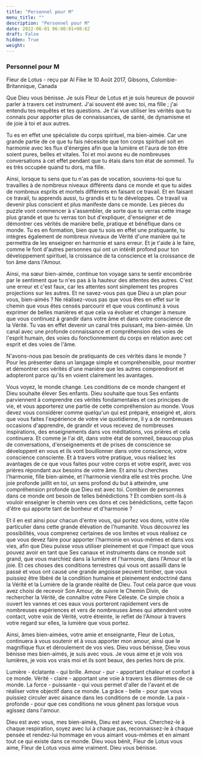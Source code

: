 ```yaml
---
title: "Personnel pour M"
menu_title: ""
description: "Personnel pour M"
date: 2022-06-01 06:00:01+00:82
draft: False
hidden: True
weight:
---
```

### Personnel pour M

Fleur de Lotus - reçu par Al Fike le 10 Août 2017, Gibsons, Colombie-Britannique, Canada

Que Dieu vous bénisse. Je suis Fleur de Lotus et je suis heureux de pouvoir parler à travers cet instrument. J'ai souvent été avec toi, ma fille ; j'ai entendu tes requêtes et tes questions. Je t'ai vue utiliser les vérités que tu connais pour apporter plus de connaissances, de santé, de dynamisme et de joie à toi et aux autres.

Tu es en effet une spécialiste du corps spirituel, ma bien-aimée. Car une grande partie de ce que tu fais nécessite que ton corps spirituel soit en harmonie avec les flux d'énergies afin que la lumière et l'aura de ton être soient pures, belles et vitales. Toi et moi avons eu de nombreuses conversations à cet effet pendant que tu étais dans ton état de sommeil. Tu es très occupée quand tu dors, ma fille.

Ainsi, lorsque tu sens que tu n'as pas de vocation, souviens-toi que tu travailles à de nombreux niveaux différents dans ce monde et que tu aides de nombreux esprits et mortels différents en faisant ce travail. Et en faisant ce travail, tu apprends aussi, tu grandis et tu te développes. Ce travail va devenir plus conscient et plus manifeste dans ce monde. Les pièces du puzzle vont commencer à s'assembler, de sorte que tu verras cette image plus grande et que tu verras ton but d'expliquer, d'enseigner et de démontrer ces vérités de manière belle, pratique et bénéfique dans ce monde. Tu es en formation, bien que tu sois en effet une pratiquante, tu intègres également de nombreux niveaux de Vérité d'une manière qui te permettra de les enseigner en harmonie et sans erreur. Et je t'aide à le faire, comme le font d'autres personnes qui ont un intérêt profond pour ton développement spirituel, la croissance de ta conscience et la croissance de ton âme dans l'Amour.

Ainsi, ma sœur bien-aimée, continue ton voyage sans te sentir encombrée par le sentiment que tu n'es pas à la hauteur des attentes des autres. C'est une erreur et c'est faux, car les attentes sont simplement tes propres projections sur les autres. Et ne savez-vous pas que Dieu a un plan pour vous, bien-aimés ? Ne réalisez-vous pas que vous êtes en effet sur le chemin que vous êtes censés parcourir et que vous continuez à vous exprimer de belles manières et que cela va évoluer et changer à mesure que vous continuez à grandir dans votre âme et dans votre conscience de la Vérité. Tu vas en effet devenir un canal très puissant, ma bien-aimée. Un canal avec une profonde connaissance et compréhension des voies de l'esprit humain, des voies du fonctionnement du corps en relation avec cet esprit et des voies de l'âme. 

N'avons-nous pas besoin de pratiquants de ces vérités dans le monde ? Pour les présenter dans un langage simple et compréhensible, pour montrer et démontrer ces vérités d'une manière que les autres comprendront et adopteront parce qu'ils en voient clairement les avantages.

Vous voyez, le monde change. Les conditions de ce monde changent et Dieu souhaite élever Ses enfants. Dieu souhaite que tous Ses enfants parviennent à comprendre ces vérités fondamentales et ces principes de vie, et vous apporterez une partie de cette compréhension au monde. Vous devez vous considérer comme quelqu'un qui est préparé, enseigné et, alors que vous faites l'expérience de votre vie quotidienne, il y a de nombreuses occasions d'apprendre, de grandir et vous recevez de nombreuses inspirations, des enseignements dans vos méditations, vos prières et cela continuera. Et comme je l'ai dit, dans votre état de sommeil, beaucoup plus de conversations, d'enseignements et de prises de conscience se développent en vous et ils vont bouillonner dans votre conscience, votre conscience consciente. Et à travers votre pratique, vous réalisez les avantages de ce que vous faites pour votre corps et votre esprit, avec vos prières répondant aux besoins de votre âme. Et ainsi tu cherches l'harmonie, fille bien-aimée, et l'harmonie viendra elle est très proche. Une joie profonde jaillit en toi, un sens profond du but à atteindre, une compréhension profonde que Dieu est avec toi. Combien de personnes dans ce monde ont besoin de telles bénédictions ? Et combien sont-ils à vouloir enseigner le chemin vers ces dons et ces bénédictions, cette façon d'être qui apporte tant de bonheur et d'harmonie ?

Et il en est ainsi pour chacun d'entre vous, qui portez vos dons, votre rôle particulier dans cette grande élévation de l'humanité. Vous découvrez les possibilités, vous comprenez certaines de vos limites et vous réalisez ce que vous devez faire pour apporter l'harmonie en vous-mêmes et dans vos vies, afin que Dieu puisse vous utiliser pleinement et que l'impact que vous pouvez avoir en tant que Ses canaux et instruments dans ce monde soit grand, que vous marchiez dans la lumière et l'harmonie, dans l'Amour et la joie. Et ces choses des conditions terrestres qui vous ont assailli dans le passé et vous ont causé une grande angoisse peuvent tomber, que vous puissiez être libéré de la condition humaine et pleinement endoctriné dans la Vérité et la Lumière de la grande réalité de Dieu. Tout cela parce que vous avez choisi de recevoir Son Amour, de suivre le Chemin Divin, de rechercher la Vérité, de connaître votre Père Céleste. Ce simple choix a ouvert les vannes et ces eaux vous porteront rapidement vers de nombreuses expériences et vers de nombreuses âmes qui attendent votre contact, votre voix de Vérité, votre étreinte, le reflet de l'Amour à travers votre regard sur elles, la lumière que vous portez.

Ainsi, âmes bien-aimées, votre amie et enseignante, Fleur de Lotus, continuera à vous soutenir et à vous apporter mon amour, ainsi que le magnifique flux et déroulement de vos vies. Dieu vous bénisse, Dieu vous bénisse mes bien-aimés, je suis avec vous. Je vous aime et je vois vos lumières, je vois vos vrais moi et ils sont beaux, des perles hors de prix.

Lumière - éclatante - qui brille. Amour - pur - apportant chaleur et confort à ce monde. Vérité - claire - apportant une voie à travers les dilemmes de ce monde. La force - puissante - qui vous permet d'aller de l'avant et de réaliser votre objectif dans ce monde. La grâce - belle - pour que vous puissiez circuler avec aisance dans les conditions de ce monde. La paix - profonde - pour que ces conditions ne vous gênent pas lorsque vous agissez dans l'amour.

Dieu est avec vous, mes bien-aimés, Dieu est avec vous. Cherchez-le à chaque respiration, soyez avec lui à chaque pas, reconnaissez-le à chaque pensée et rendez-lui hommage en vous aimant vous-mêmes et en aimant tout ce qui existe dans ce monde. Dieu vous bénit, Fleur de Lotus vous aime, Fleur de Lotus vous aime vraiment. Dieu vous bénisse.



